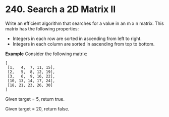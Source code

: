 # 240. Search a 2D Matrix II

Write an efficient algorithm that searches for a value in an m x n matrix. This matrix has the following properties:
 - Integers in each row are sorted in ascending from left to right.
 - Integers in each column are sorted in ascending from top to bottom.

 **Example**
 Consider the following matrix:
 ```
 [
  [1,   4,  7, 11, 15],
  [2,   5,  8, 12, 19],
  [3,   6,  9, 16, 22],
  [10, 13, 14, 17, 24],
  [18, 21, 23, 26, 30]
]
 ```
Given target = 5, return true.

Given target = 20, return false.